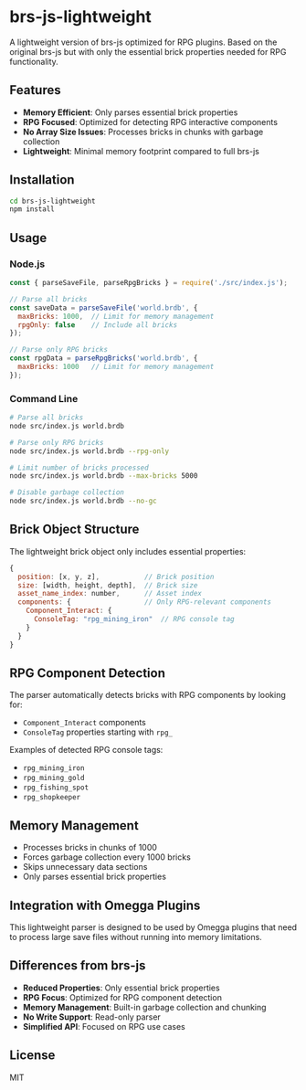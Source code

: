# brs-js-lightweight

A lightweight version of brs-js optimized for RPG plugins. Based on the original brs-js but with only the essential brick properties needed for RPG functionality.

## Features

- **Memory Efficient**: Only parses essential brick properties
- **RPG Focused**: Optimized for detecting RPG interactive components
- **No Array Size Issues**: Processes bricks in chunks with garbage collection
- **Lightweight**: Minimal memory footprint compared to full brs-js

## Installation

```bash
cd brs-js-lightweight
npm install
```

## Usage

### Node.js

```javascript
const { parseSaveFile, parseRpgBricks } = require('./src/index.js');

// Parse all bricks
const saveData = parseSaveFile('world.brdb', {
  maxBricks: 1000,  // Limit for memory management
  rpgOnly: false    // Include all bricks
});

// Parse only RPG bricks
const rpgData = parseRpgBricks('world.brdb', {
  maxBricks: 1000   // Limit for memory management
});
```

### Command Line

```bash
# Parse all bricks
node src/index.js world.brdb

# Parse only RPG bricks
node src/index.js world.brdb --rpg-only

# Limit number of bricks processed
node src/index.js world.brdb --max-bricks 5000

# Disable garbage collection
node src/index.js world.brdb --no-gc
```

## Brick Object Structure

The lightweight brick object only includes essential properties:

```javascript
{
  position: [x, y, z],           // Brick position
  size: [width, height, depth],  // Brick size
  asset_name_index: number,      // Asset index
  components: {                  // Only RPG-relevant components
    Component_Interact: {
      ConsoleTag: "rpg_mining_iron"  // RPG console tag
    }
  }
}
```

## RPG Component Detection

The parser automatically detects bricks with RPG components by looking for:
- `Component_Interact` components
- `ConsoleTag` properties starting with `rpg_`

Examples of detected RPG console tags:
- `rpg_mining_iron`
- `rpg_mining_gold`
- `rpg_fishing_spot`
- `rpg_shopkeeper`

## Memory Management

- Processes bricks in chunks of 1000
- Forces garbage collection every 1000 bricks
- Skips unnecessary data sections
- Only parses essential brick properties

## Integration with Omegga Plugins

This lightweight parser is designed to be used by Omegga plugins that need to process large save files without running into memory limitations.

## Differences from brs-js

- **Reduced Properties**: Only essential brick properties
- **RPG Focus**: Optimized for RPG component detection
- **Memory Management**: Built-in garbage collection and chunking
- **No Write Support**: Read-only parser
- **Simplified API**: Focused on RPG use cases

## License

MIT
